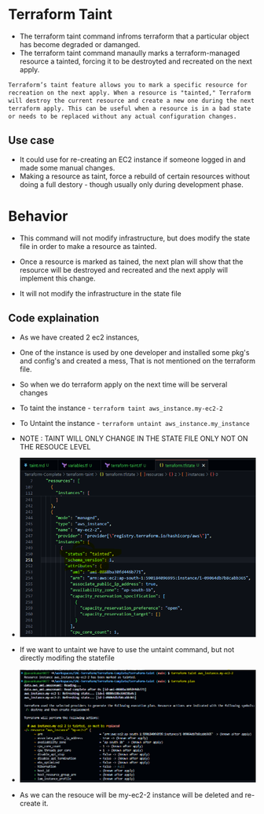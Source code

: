 # Terraform Taint

- The terraform taint command infroms terraform that a particular object has become degraded or damanged.
- The terraform taint command manaully marks a terraform-managed resource a tainted, forcing it to be destroyted and recreated on the next apply.

```
Terraform’s taint feature allows you to mark a specific resource for recreation on the next apply. When a resource is "tainted," Terraform will destroy the current resource and create a new one during the next terraform apply. This can be useful when a resource is in a bad state or needs to be replaced without any actual configuration changes.

```

Use case
--
- It could use for re-creating an EC2 instance if someone logged in and made some manual changes.
- Making a resource as taint, force a rebuild of certain resources without doing a full destory - though usually only during development phase.

Behavior
==
- This command will not modify infrastructure, but does modify the state file in order to make a resource as tainted.
- Once a resource is marked as tained, the next plan will show that the resource will be destroyed and recreated and the next apply will implement this change.


- It will not modify the infrastructure in the state file

Code explaination
--
- As we have created 2 ec2 instances,
- One of the instance is used by one developer and installed some pkg's and config's and created a mess, That is not mentioned on the terraform file.
- So when we do terraform apply on the next time will be serveral changes 



- To taint the instance - ``` terraform taint aws_instance.my-ec2-2 ```
- To Untaint the instance - ``` terraform untaint aws_instance.my_instance ```

- NOTE : TAINT WILL ONLY CHANGE IN THE STATE FILE ONLY NOT ON THE RESOUCE LEVEL
- ![alt text](image.png)
- If we want to untaint we have to use the untaint command, but not directly modifing the statefile
- ![alt text](image-1.png)
- As we can the resouce will be my-ec2-2 instance will be deleted and re-create it.
